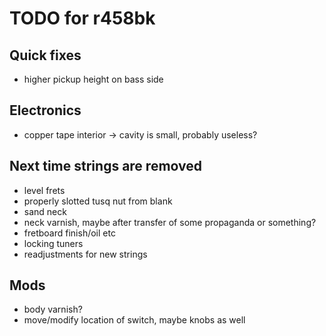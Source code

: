 # TODO for r458bk

## Quick fixes
- higher pickup height on bass side

## Electronics
- copper tape interior → cavity is small, probably useless?

## Next time strings are removed
- level frets
- properly slotted tusq nut from blank
- sand neck
- neck varnish, maybe after transfer of some propaganda or something?
- fretboard finish/oil etc
- locking tuners
- readjustments for new strings

## Mods
- body varnish?
- move/modify location of switch, maybe knobs as well
